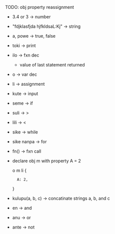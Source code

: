 TODO: obj property reassignment

- 3.4 or 3 -> number
- "fdjklasfjda hjfkldsaL:Kj" -> string
- a, powe -> true, false
- toki -> print
- ilo -> fxn dec
    - value of last statement returned
- o -> var dec
- li -> assignment
- kute -> input
- seme -> if
- suli -> >
- lili -> <
- sike -> while
- sike nanpa -> for
- fn() -> fxn call
- declare obj m with property A = 2

    o m li {

        A: 2,

    }
- kulupu(a, b, c) -> concatinate strings a, b, and c
- en -> and
- anu -> or
- ante -> not
